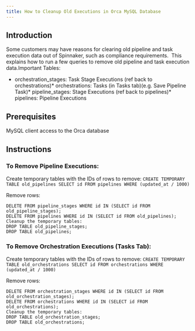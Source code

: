 ```yaml
---
title: How to Cleanup Old Executions in Orca MySQL Database
---
```


## Introduction

Some customers may have reasons for clearing old pipeline and task execution data out of Spinnaker, such as compliance requirements.  This explains how to run a few queries to remove old pipeline and task execution data.Important Tables:
* orchestration_stages: Task Stage Executions (ref back to orchestrations)* orchestrations: Tasks (in Tasks tab)(e.g. Save Pipeline Task)* pipeline_stages: Stage Executions (ref back to pipelines)* pipelines: Pipeline Executions


## Prerequisites
MySQL client access to the Orca database

## Instructions
### To Remove Pipeline Executions:
Create temporary tables with the IDs of rows to remove:
``` CREATE TEMPORARY TABLE old_pipelines SELECT id FROM pipelines WHERE (updated_at / 1000) ```

Remove rows:
```
DELETE FROM pipeline_stages WHERE id IN (SELECT id FROM old_pipeline_stages);
DELETE FROM pipelines WHERE id IN (SELECT id FROM old_pipelines);​
Cleanup the temporary tables:
DROP TABLE old_pipeline_stages;
DROP TABLE old_pipelines;​
```
### To Remove Orchestration Executions (Tasks Tab):
Create temporary tables with the IDs of rows to remove:
``` CREATE TEMPORARY TABLE old_orchestrations SELECT id FROM orchestrations WHERE (updated_at / 1000) ```

Remove rows:
```
DELETE FROM orchestration_stages WHERE id IN (SELECT id FROM old_orchestration_stages);
DELETE FROM orchestrations WHERE id IN (SELECT id FROM old_orchestrations);​
Cleanup the temporary tables:
DROP TABLE old_orchestration_stages;
DROP TABLE old_orchestrations;​
```

